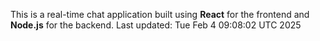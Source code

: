 This is a real-time chat application built using **React** for the frontend and **Node.js** for the backend.
Last updated: Tue Feb  4 09:08:02 UTC 2025
